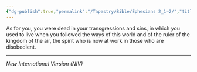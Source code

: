 ```yaml
---
{"dg-publish":true,"permalink":"/Tapestry/Bible/Ephesians 2_1–2/","title":"Ephesians 2:1–2","hide":true,"tags":["bible"],"dgHomeLink":true,"dgShowLocalGraph":true,"dgEnableSearch":true}
---
```


As for you, you were dead in your transgressions and sins, in which you used to live when you followed the ways of this world and of the ruler of the kingdom of the air, the spirit who is now at work in those who are disobedient.

---
*New International Version (NIV)*